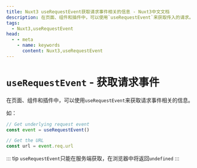 ```yaml
---
title: Nuxt3 useRequestEvent获取请求事件相关的信息 - Nuxt3中文文档
description: 在页面、组件和插件中，可以使用`useRequestEvent`来获取传入的请求。
tags: 
  - Nuxt3,useRequestEvent
head:
  - - meta
    - name: keywords
      content: Nuxt3,useRequestEvent
---
```


# `useRequestEvent` - 获取请求事件

在页面、组件和插件中，可以使用`useRequestEvent`来获取请求事件相关的信息。

如：

```js
// Get underlying request event
const event = useRequestEvent()

// Get the URL
const url = event.req.url
```

::: tip
`useRequestEvent`只能在服务端获取，在浏览器中将返回`undefined`
:::